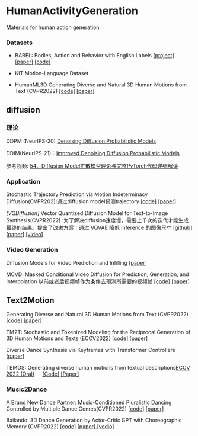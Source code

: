 # HumanActivityGeneration
Materials for human action generation


### Datasets
- BABEL: Bodies, Action and Behavior with English Labels [[project]](https://babel.is.tue.mpg.de/) [[paper]](https://arxiv.org/pdf/2106.09696.pdf) [[code]](https://github.com/abhinanda-punnakkal/BABEL)

- KIT Motion-Language Dataset

- HumanML3D
  Generating Diverse and Natural 3D Human Motions from Text  (CVPR2022) [[code]](https://github.com/EricGuo5513/text-to-motion) [[paper]](https://openaccess.thecvf.com/content/CVPR2022/html/Guo_Generating_Diverse_and_Natural_3D_Human_Motions_From_Text_CVPR_2022_paper.html)


## diffusion

### 理论

DDPM (NeurIPS-20) [Denoising Diffusion Probabilistic Models](https://proceedings.neurips.cc/paper/2020/hash/4c5bcfec8584af0d967f1ab10179ca4b-Abstract.html)

DDIM(NeurIPS-21)：[Improved Denoising Diffusion Probabilistic Models](https://proceedings.mlr.press/v139/nichol21a.html)

参考视频: [54、Diffusion Model扩散模型理论与完整PyTorch代码详细解读](https://www.bilibili.com/video/BV1b541197HX?from=search&seid=1294797900935775585&spm_id_from=333.337.0.0&vd_source=5488316887e189ecd5e1f2cf52edaccf)

### Application

Stochastic Trajectory Prediction via Motion Indeterminacy Diffusion(CVPR202):通过diffusion model预测trajectory [[code]](https://github.com/Gutianpei/MID) [[paper]](https://openaccess.thecvf.com/content/CVPR2022/html/Gu_Stochastic_Trajectory_Prediction_via_Motion_Indeterminacy_Diffusion_CVPR_2022_paper.html)

*[VQDiffusion]* Vector Quantized Diffusion Model for Text-to-Image Synthesis(CVPR2022) :为了解决diffusion速度慢，需要上千次的迭代才能生成最终的结果。提出了改进方案：通过 VQVAE 降低 inference 的图像尺寸 [[github]](https://github.com/microsoft/VQ-Diffusion) [[paper]](https://openaccess.thecvf.com/content/CVPR2022/html/Gu_Vector_Quantized_Diffusion_Model_for_Text-to-Image_Synthesis_CVPR_2022_paper.html)  [[video]](https://www.bilibili.com/video/BV13Y4y1r7CH?from=search&seid=7677516310805155031&spm_id_from=333.337.0.0&vd_source=5488316887e189ecd5e1f2cf52edaccf)


### Video Generation

Diffusion Models for Video Prediction and Infilling  [[paper]](https://arxiv.org/abs/2206.07696)

MCVD: Masked Conditional Video Diffusion for Prediction, Generation, and Interpolation  以前或者后视频帧作为条件去预测所需要的视频帧 [[code]](https://github.com/voletiv/mcvd-pytorch) [[paper]](http://128.84.4.18/abs/2205.09853)

## Text2Motion

Generating Diverse and Natural 3D Human Motions from Text  (CVPR2022) [[code]](https://github.com/EricGuo5513/text-to-motion) [[paper]](https://openaccess.thecvf.com/content/CVPR2022/html/Guo_Generating_Diverse_and_Natural_3D_Human_Motions_From_Text_CVPR_2022_paper.html)

TM2T: Stochastic and Tokenized Modeling for the Reciprocal Generation of 3D Human Motions and Texts (ECCV2022)  [[code]](https://github.com/EricGuo5513/TM2T) [[paper]](https://arxiv.org/abs/2207.01696)

Diverse Dance Synthesis via Keyframes with Transformer Controllers    [[paper]](https://arxiv.org/abs/2207.05906)

TEMOS: Generating diverse human motions from textual descriptions[ECCV 2022 (Oral)]()           [[Code]](https://github.com/Mathux/TEMOS) [[Paper]](https://arxiv.org/abs/2204.14109)      

### Music2Dance

A Brand New Dance Partner: Music-Conditioned Pluralistic Dancing Controlled by Multiple Dance Genres(CVPR2022)  [[code]](https://github.com/jw09191/MNET) [[paper]](https://openaccess.thecvf.com/content/CVPR2022/html/Kim_A_Brand_New_Dance_Partner_Music-Conditioned_Pluralistic_Dancing_Controlled_by_CVPR_2022_paper.html)

Bailando: 3D Dance Generation by Actor-Critic GPT with Choreographic Memory (CVPR2022) [[code]](https://github.com/lisiyao21/Bailando) [[paper]  ](https://openaccess.thecvf.com/content/CVPR2022/html/Siyao_Bailando_3D_Dance_Generation_by_Actor-Critic_GPT_With_Choreographic_Memory_CVPR_2022_paper.html)[[vedio]](https://www.bilibili.com/video/BV1zW4y167oT?from=search&seid=10529527414460118364&spm_id_from=333.337.0.0)
